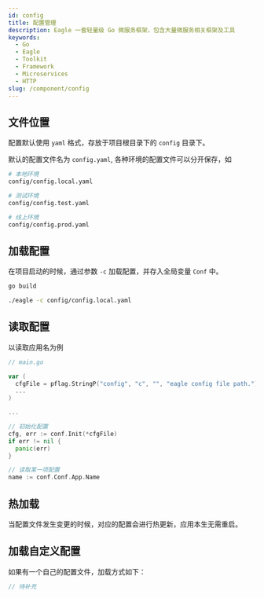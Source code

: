 ```yaml
---
id: config
title: 配置管理
description: Eagle 一套轻量级 Go 微服务框架，包含大量微服务相关框架及工具
keywords:
  - Go
  - Eagle
  - Toolkit
  - Framework
  - Microservices
  - HTTP
slug: /component/config
---
```


## 文件位置

配置默认使用 `yaml` 格式，存放于项目根目录下的 `config` 目录下。

默认的配置文件名为 `config.yaml`, 各种环境的配置文件可以分开保存，如

```bash
# 本地环境
config/config.local.yaml

# 测试环境
config/config.test.yaml

# 线上环境
config/config.prod.yaml
```

## 加载配置

在项目启动的时候，通过参数 `-c` 加载配置，并存入全局变量 `Conf` 中。

```bash
go build

./eagle -c config/config.local.yaml
```

## 读取配置

以读取应用名为例

```go
// main.go

var (
  cfgFile = pflag.StringP("config", "c", "", "eagle config file path.")
  ...
)

...

// 初始化配置
cfg, err := conf.Init(*cfgFile)
if err != nil {
  panic(err)
}

// 读取某一项配置
name := conf.Conf.App.Name
```

## 热加载

当配置文件发生变更的时候，对应的配置会进行热更新，应用本生无需重启。

## 加载自定义配置

如果有一个自己的配置文件，加载方式如下：

```go
// 待补充

```
